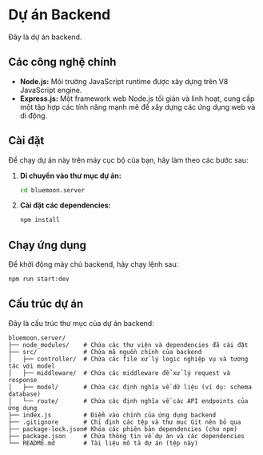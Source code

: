 # Dự án Backend

Đây là dự án backend.

## Các công nghệ chính

* **Node.js:** Môi trường JavaScript runtime được xây dựng trên V8 JavaScript engine.
* **Express.js:** Một framework web Node.js tối giản và linh hoạt, cung cấp một tập hợp các tính năng mạnh mẽ để xây dựng các ứng dụng web và di động.

## Cài đặt

Để chạy dự án này trên máy cục bộ của bạn, hãy làm theo các bước sau:

1.  **Di chuyển vào thư mục dự án:**
    ```bash
    cd bluemoon.server
    ```

2.  **Cài đặt các dependencies:**
    ```bash
    npm install
    ```

## Chạy ứng dụng

Để khởi động máy chủ backend, hãy chạy lệnh sau:

```bash
npm run start:dev
```

## Cấu trúc dự án

Đây là cấu trúc thư mục của dự án backend:

```
bluemoon.server/
├── node_modules/    # Chứa các thư viện và dependencies đã cài đặt
├── src/             # Chứa mã nguồn chính của backend
│   ├── controller/  # Chứa các file xử lý logic nghiệp vụ và tương tác với model
│   ├── middleware/  # Chứa các middleware để xử lý request và response
│   ├── model/       # Chứa các định nghĩa về dữ liệu (ví dụ: schema database)
│   └── route/       # Chứa các định nghĩa về các API endpoints của ứng dụng
├── index.js         # Điểm vào chính của ứng dụng backend
├── .gitignore       # Chỉ định các tệp và thư mục Git nên bỏ qua
├── package-lock.json# Khóa các phiên bản dependencies (cho npm)
├── package.json     # Chứa thông tin về dự án và các dependencies
└── README.md        # Tài liệu mô tả dự án (tệp này)
```
